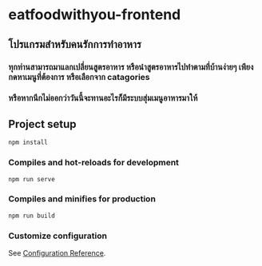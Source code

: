 # eatfoodwithyou-frontend
## โปรแกรมสำหรับคนรักการทำอาหาร

### ทุกท่านสามารถมาแลกเปลี่ยนสูตรอาหาร หรือนำสูตรอาหารไปทำตามที่บ้านง่ายๆ เพียงกดหาเมนูที่ต้องการ หรือเลือกจาก catagories 
### หรือหากนึกไม่ออกว่าวันนี้จะทานอะไรก็มีระบบสุ่มเมนูอาหารมาให้

## Project setup

```
npm install
```

### Compiles and hot-reloads for development

```
npm run serve
```

### Compiles and minifies for production

```
npm run build
```

### Customize configuration

See [Configuration Reference](https://cli.vuejs.org/config/).
